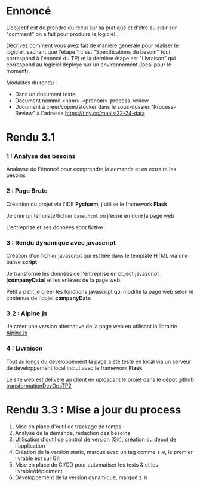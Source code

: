 # Ennoncé

L'objectif est de prendre du recul sur sa pratique et d'être au clair sur "comment" on a fait pour produire le logiciel.

Décrivez comment vous avez fait de manière générale pour réaliser le logiciel,
sachant que l'étape 1 c'est "Spécifications du besoin" (qui correspond à l'énoncé du TP)
et la dernière étape est "Livraison" qui correspond au logiciel déployé sur un environnement (local pour le moment).

Modalités du rendu :

* Dans un document texte
* Document nommé \<nom>-\<prenom>-process-review
* Document à créer/copier/stocker dans le sous-dossier "Process-Review" à l'adresse https://tiny.cc/maalsi22-24-data

# Rendu 3.1

### 1 : Analyse des besoins

Analayse de l'énoncé pour comprendre la demande et en extraire les besoins

### 2 : Page Brute

Créatrion du projet via l'IDE **Pycharm**, j'utilise le framework **Flask**

Je crée un template/fichier `base.html` où j'écrie en dure la page web

L'entreprise et ses données sont fictive

### 3 : Rendu dynamique avec javascript

Création d'un fichier javascript qui est liée dans le template HTML via une balise **script**

Je transforme les données de l'entreprise en object javascript (**companyData**) et les enlèves de la page web.

Petit à petit je créer les fonctions javascript qui modifie la page web selon le contenue de l'objet **companyData**

### 3.2 : Alpine.js

Je créer une version alternative de la page web en utilisant la librairie [Alpine.js](https://alpinejs.dev/)

### 4 : Livraison

Tout au longs du développement la page a été testé en local via un serveur de développement local inclut avec le framework **Flask**.

Le site web est déliveré au client en uploadant le projet dans le dépot github [transformationDevOpsTP2](https://github.com/agaring/transformationDevOpsTP2)

# Rendu 3.3 : Mise a jour du process

1) Mise en place d'outil de trackage de temps
2) Analyse de la demande, rédaction des besoins
3) Utilisation d'outil de control de version (Git), création du dépot de l'application
4) Création de la version static, marqué avec un tag comme `1.0`, le premier livrable est sur Git
5) Mise en place de CI/CD pour automatiser les tests & et les livrable/déploiment
6) Développement de la version dynamique, marqué `2.0`